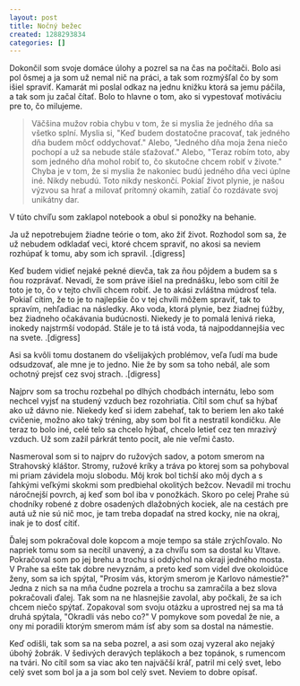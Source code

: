 ```yaml
---
layout: post
title: Nočný bežec
created: 1288293834
categories: []
---
```

Dokončil som svoje domáce úlohy a pozrel sa na čas na počítači. Bolo asi pol ôsmej a ja som už nemal nič na práci, a tak som rozmýšľal čo by som išiel spraviť. Kamarát mi poslal odkaz na jednu knižku ktorá sa jemu páčila, a tak som ju začal čítať. Bolo to hlavne o tom, ako si vypestovať motiváciu pre to, čo milujeme.

> Väčšina mužov robia chybu v tom, že si myslia že jedného dňa sa všetko splní. Myslia si, "Keď budem dostatočne pracovať, tak jedného dňa budem môcť oddychovať." Alebo, "Jedného dňa moja žena niečo pochopí a už sa nebude stále sťažovať." Alebo, "Teraz robím toto, aby som jedného dňa mohol robiť to, čo skutočne chcem robiť v živote." Chyba je v tom, že si myslia že nakoniec budú jedného dňa veci úplne iné. Nikdy nebudú. Toto nikdy neskončí. Pokiaľ život plynie, je našou výzvou sa hrať a milovať prítomný okamih, zatiaľ čo rozdávate svoj unikátny dar.

V túto chvíľu som zaklapol notebook a obul si ponožky na behanie.
<!--break-->
Ja už nepotrebujem žiadne teórie o tom, ako žiť život. Rozhodol som sa, že už nebudem odkladať veci, ktoré chcem spraviť, no akosi sa neviem rozhúpať k tomu, aby som ich spravil. .[digress]

Keď budem vidieť nejaké pekné dievča, tak za ňou pôjdem a budem sa s ňou rozprávať. Nevadí, že som práve išiel na prednášku, lebo som cítil že toto je to, čo v tejto chvíli chcem robiť. Je to akási zvláštna múdrosť tela. Pokiaľ cítim, že to je to najlepšie čo v tej chvíli môžem spraviť, tak to spravím, nehľadiac na následky. Ako voda, ktorá plynie, bez žiadnej ťúžby, bez žiadneho očakávania budúcnosti. Niekedy je to pomalá lenivá rieka, inokedy najstrmší vodopád. Stále je to tá istá voda, tá najpoddannejšia vec na svete. .[digress]

Asi sa kvôli tomu dostanem do všelijakých problémov, veľa ľudí ma bude odsudzovať, ale mne je to jedno. Nie že by som sa toho nebál, ale som ochotný prejsť cez svoj strach. .[digress]

Najprv som sa trochu rozbehal po dlhých chodbách internátu, lebo som nechcel vyjsť na studený vzduch bez rozohriatia. Cítil som chuť sa hýbať ako už dávno nie. Niekedy keď si idem zabehať, tak to beriem len ako také cvičenie, možno ako taký tréning, aby som bol fit a nestratil kondičku. Ale teraz to bolo iné, celé telo sa chcelo hýbať, chcelo letieť cez ten mrazivý vzduch. Už som zažil párkrát tento pocit, ale nie veľmi často.

Nasmeroval som si to najprv do ružových sadov, a potom smerom na Strahovský kláštor. Stromy, ružové kríky a tráva po ktorej som sa pohyboval mi priam závidela moju slobodu. Môj krok bol tichší ako môj dych a s ľahkými veľkými skokmi som predbiehal okolitých bežcov. Nevadil mi trochu náročnejší povrch, aj keď som bol iba v ponožkách. Skoro po celej Prahe sú chodníky robené z dobre osadených dlažobných kociek, ale na cestách pre autá už nie sú nič moc, je tam treba dopadať na stred kocky, nie na okraj, inak je to dosť cítiť.

Ďalej som pokračoval dole kopcom a moje tempo sa stále zrýchľovalo. No napriek tomu som sa necítil unavený, a za chvíľu som sa dostal ku Vltave. Pokračoval som po jej brehu a trochu si oddýchol na okraji jedného mosta. V Prahe sa ešte tak dobre nevyznám, a preto keď som videl dve okoloidúce ženy, som sa ich spýtal, "Prosím vás, ktorým smerom je Karlovo námestie?" Jedna z nich sa na mňa čudne pozrela a trochu sa zamračila a bez slova pokračovali ďalej. Tak som na ne hlasnejšie zavolal, aby počkali, že sa ich chcem niečo spýtať. Zopakoval som svoju otázku a uprostred nej sa ma tá druhá spýtala, "Okradli vás nebo co?" V pomykove som povedal že nie, a ony mi poradili ktorým smerom mám ísť aby som sa dostal na námestie.

Keď odišli, tak som sa na seba pozrel, a asi som ozaj vyzeral ako nejaký úbohý žobrák. V šedivých deravých teplákoch a bez topánok, s rumencom na tvári. No cítil som sa viac ako ten najväčší kráľ, patril mi celý svet, lebo celý svet som bol ja a ja som bol celý svet. Neviem to dobre opísať.
